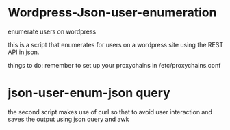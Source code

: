 # Wordpress-Json-user-enumeration
enumerate users on wordpress 

this is a script that enumerates for users on a wordpress site using the REST API in json.

things to do:
remember to set up your proxychains in /etc/proxychains.conf


# json-user-enum-json query
the second script makes use of curl so that to avoid user interaction and saves the output using json query and awk
